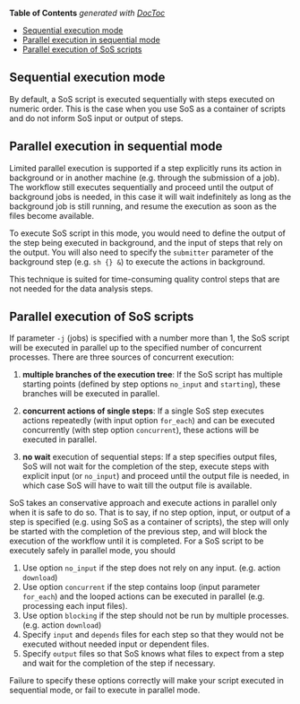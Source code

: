 <!-- START doctoc generated TOC please keep comment here to allow auto update -->
<!-- DON'T EDIT THIS SECTION, INSTEAD RE-RUN doctoc TO UPDATE -->
**Table of Contents**  *generated with [DocToc](https://github.com/thlorenz/doctoc)*

- [Sequential execution mode](#sequential-execution-mode)
- [Parallel execution in sequential mode](#parallel-execution-in-sequential-mode)
- [Parallel execution of SoS scripts](#parallel-execution-of-sos-scripts)

<!-- END doctoc generated TOC please keep comment here to allow auto update -->

## Sequential execution mode

By default, a SoS script is executed sequentially with steps executed on numeric order. This is the case when
you use SoS as a container of scripts and do not inform SoS input or output of steps.

## Parallel execution in sequential mode

Limited parallel execution is supported if a step explicitly runs its action in background or in another machine
(e.g. through the submission of a job). The workflow still executes sequentially and proceed until the output of
background jobs is needed, in this case it will wait indefinitely as long as the background job is still running,
and resume the execution as soon as the files become available.

To execute SoS script in this mode, you would need to define the output of the step being executed in background,
and the input of steps that rely on the output. You will also need to specify the `submitter` parameter of the background
step (e.g. `sh {} &`) to execute the actions in background.

This technique is suited for time-consuming quality control steps that are not needed for the data analysis steps.


## Parallel execution of SoS scripts

If parameter `-j` (jobs) is specified with a number more than 1, the SoS script will be executed in parallel
up to the specified number of concurrent processes. There are three sources of concurrent execution:

1. **multiple branches of the execution tree**: If the SoS script has multiple starting points (defined by step options
	`no_input` and `starting`), these branches will be executed in parallel.

2. **concurrent actions of single steps**: If a single SoS step executes actions repeatedly (with input option 
	`for_each`) and can be executed concurrently (with step option `concurrent`), these actions will be 
	executed in parallel.

3. **no wait** execution of sequential steps: If a step specifies output files, SoS will not wait for the
   completion of the step, execute steps with explicit input (or `no_input`) and proceed until the output file
   is needed, in which case SoS will have to wait till the output file is available.

SoS takes an conservative approach and execute actions in parallel only when it is safe to do so. That is 
to say, if no step option, input, or output of a step is specified (e.g. using SoS as a container of scripts),
the step will only be started with the completion of the previous step, and will block the execution of the
workflow until it is completed. For a SoS script to be executely safely in parallel mode, you should

1. Use option `no_input` if the step does not rely on any input. (e.g. action `download`)
2. Use option `concurrent` if the step contains loop (input parameter `for_each`) and the looped
  actions can be executed in parallel (e.g. processing each input files).
3. Use option `blocking` if the step should not be run by multiple processes. (e.g. action `download`)
4. Specify `input` and `depends` files for each step so that they would not be executed
  without needed input or dependent files.
5. Specify `output` files so that SoS knows what files to expect from a step and wait for the
  completion of the step if necessary.

Failure to specify these options correctly will make your script executed in sequential mode, or
fail to execute in parallel mode.


